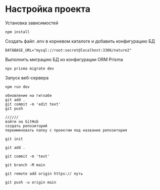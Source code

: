 # Настройка проекта

Установка зависимостей

    npm install

Создать файл .env в корневом каталоге и добавить конфигурацию БД

    DATABASE_URL="mysql://root:secret@localhost:3306/nature2"

Выполнить миграцию БД из конфигурации ORM Prisma

    npx prisma migrate dev

Запуск веб-сервера

    npm run dev

    обновление на гитхабе 
    git add .
    git commit -m 'edit text'
    git push

    //////
    войти на GitHub
    создать репозиторий
    переименовать папку с проектом под название репозитория
    
    git init

    git add .

    git commit -m 'text'

    git branch -M main

    git remote add origin https:// путь

    git push -u origin main